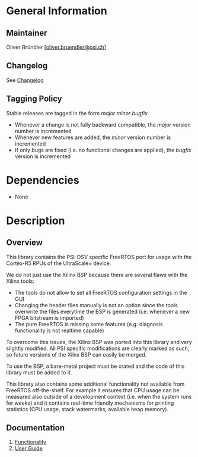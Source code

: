 # General Information

## Maintainer
Oliver Bründler [oliver.bruendler@psi.ch]

## Changelog
See [Changelog](Changelog.md)

## Tagging Policy
Stable releases are tagged in the form *major*.*minor*.*bugfix*. 

* Whenever a change is not fully backward compatible, the *major* version number is incremented
* Whenever new features are added, the *minor* version number is incremented
* If only bugs are fixed (i.e. no functional changes are applied), the *bugfix* version is incremented
 
# Dependencies

* None

# Description

## Overview
This library contains the PSI-DSV specific FreeRTOS port for usage with the Cortex-R5 RPUs of the UltraScale+ device. 

We do not just use the Xilinx BSP because there are several flaws with the Xilinx tools:

* The tools do not allow to set all FreeRTOS configuration settings in the GUI
* Changing the header files manually is not an option since the tools overwrite the files everytime the BSP is generated (i.e. whenever a new FPGA bitstream is imported)
* The pure FreeRTOS is missing some features (e.g. diagnosis functionality is not realtime capable)

To overcome this issues, the Xilinx BSP was ported into this library and very slightly modified. All PSI specific modifications are clearly marked as such, so future versions of the Xilnx BSP can easily be merged. 

To use the BSP, a bare-metal project must be crated and the code of this library must be added to it.

This library also contains some additional functionality not available from FreeRTOS off-the-shelf. For example it ensures that CPU usage can be measured also outside of a development context (i.e. when the system runs for weeks) and it contains real-time friendly mechanisms for printing statistics (CPU usage, stack watermarks, available heap memory).

## Documentation
1. [Functionality](Functionality.md)
2. [User Guide](UserGuide.md)








